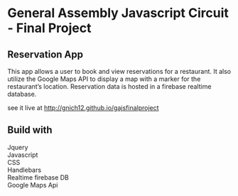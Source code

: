 # General Assembly Javascript Circuit - Final Project

## Reservation App

This app allows a user to book and view reservations for a restaurant. It also utilize the Google Maps API to display a map with a marker for the restaurant’s location. Reservation data is hosted in a firebase realtime database.

see it live at http://gnich12.github.io/gajsfinalproject

## Build with
Jquery  
Javascript  
CSS  
Handlebars  
Realtime firebase DB  
Google Maps Api
